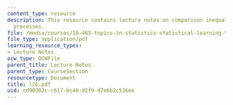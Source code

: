 ```yaml
---
content_type: resource
description: This resource contains lecture notes on comparison inequality for Rademacher
  processes.
file: /media/courses/18-465-topics-in-statistics-statistical-learning-theory-spring-2007/cd90302cc617bc40d2f9d7e6b2c536ee_l26.pdf
file_type: application/pdf
learning_resource_types:
- Lecture Notes
ocw_type: OCWFile
parent_title: Lecture Notes
parent_type: CourseSection
resourcetype: Document
title: l26.pdf
uid: cd90302c-c617-bc40-d2f9-d7e6b2c536ee
---
```

